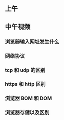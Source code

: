 ## 上午



## 中午视频

### 浏览器输入网址发生什么

### 网络协议

### tcp 和 udp 的区别

### https 和 http 区别

### 浏览器 BOM 和 DOM

### 浏览器存储以及区别